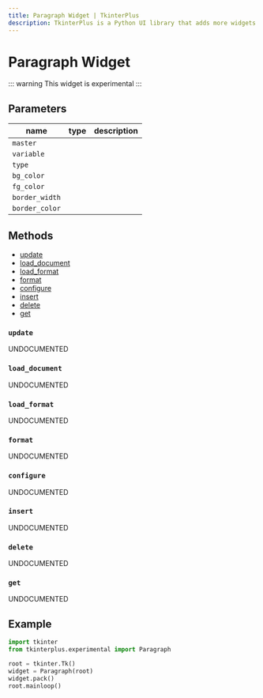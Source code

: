 ```yaml
---
title: Paragraph Widget | TkinterPlus
description: TkinterPlus is a Python UI library that adds more widgets to Tkinter
---
```


# Paragraph Widget <Badge type="warning" text="Experimental" />

::: warning
This widget is experimental
:::

## Parameters

| name           | type | description |
| -------------- | ---- | ----------- |
| `master`       |      |             |
| `variable`     |      |             |
| `type`         |      |             |
| `bg_color`     |      |             |
| `fg_color`     |      |             |
| `border_width` |      |             |
| `border_color` |      |             |

## Methods

- [update](#update)
- [load_document](#load_document)
- [load_format](#load_format)
- [format](#format)
- [configure](#configure)
- [insert](#insert)
- [delete](#delete)
- [get](#get)

### `update`

UNDOCUMENTED

### `load_document`

UNDOCUMENTED

### `load_format`

UNDOCUMENTED

### `format`

UNDOCUMENTED

### `configure`

UNDOCUMENTED

### `insert`

UNDOCUMENTED

### `delete`

UNDOCUMENTED

### `get`

UNDOCUMENTED

## Example

```py
import tkinter
from tkinterplus.experimental import Paragraph

root = tkinter.Tk()
widget = Paragraph(root)
widget.pack()
root.mainloop()
```
